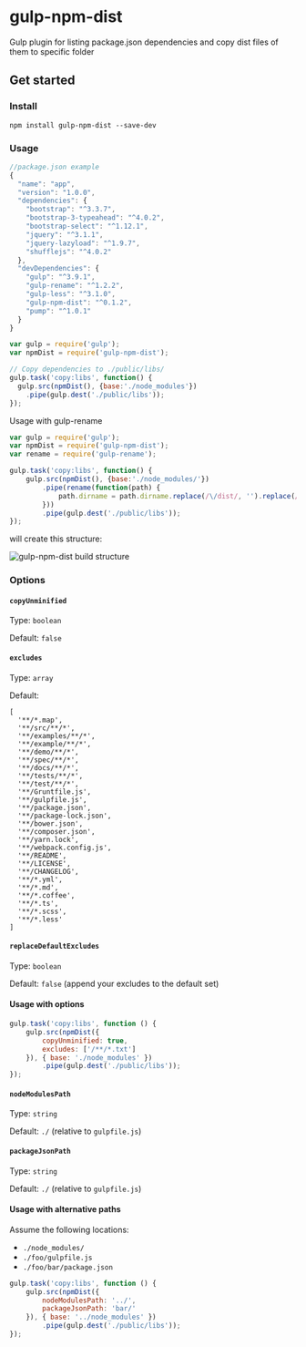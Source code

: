 # gulp-npm-dist

Gulp plugin for listing package.json dependencies and copy dist files of them to specific folder

## Get started

### Install

```
npm install gulp-npm-dist --save-dev
```

### Usage

```javascript
//package.json example
{
  "name": "app",
  "version": "1.0.0",
  "dependencies": {
    "bootstrap": "^3.3.7",
    "bootstrap-3-typeahead": "^4.0.2",
    "bootstrap-select": "^1.12.1",
    "jquery": "^3.1.1",
    "jquery-lazyload": "^1.9.7",
    "shufflejs": "^4.0.2"
  },
  "devDependencies": {
    "gulp": "^3.9.1",
    "gulp-rename": "^1.2.2",
    "gulp-less": "^3.1.0",
    "gulp-npm-dist": "^0.1.2",
    "pump": "^1.0.1"
  }
}
```

```javascript
var gulp = require('gulp');
var npmDist = require('gulp-npm-dist');

// Copy dependencies to ./public/libs/
gulp.task('copy:libs', function() {
  gulp.src(npmDist(), {base:'./node_modules'})
    .pipe(gulp.dest('./public/libs'));
});
```

Usage with gulp-rename
```javascript
var gulp = require('gulp');
var npmDist = require('gulp-npm-dist');
var rename = require('gulp-rename');

gulp.task('copy:libs', function() {
    gulp.src(npmDist(), {base:'./node_modules/'})
        .pipe(rename(function(path) {
            path.dirname = path.dirname.replace(/\/dist/, '').replace(/\\dist/, '');
        }))
        .pipe(gulp.dest('./public/libs'));
});
```
will create this structure:

![gulp-npm-dist build structure](https://monosnap.com/file/3b6wW9hymbcToHB0Uko1NLPBNgYRQh.png)


### Options

#### `copyUnminified`
Type: `boolean`

Default: `false`


#### `excludes`
Type: `array`

Default: 
```
[
  '**/*.map',
  '**/src/**/*',
  '**/examples/**/*',
  '**/example/**/*',
  '**/demo/**/*',
  '**/spec/**/*',
  '**/docs/**/*',
  '**/tests/**/*',
  '**/test/**/*',
  '**/Gruntfile.js',
  '**/gulpfile.js',
  '**/package.json',
  '**/package-lock.json',
  '**/bower.json',
  '**/composer.json',
  '**/yarn.lock',
  '**/webpack.config.js',
  '**/README',
  '**/LICENSE',
  '**/CHANGELOG',
  '**/*.yml',
  '**/*.md',
  '**/*.coffee',
  '**/*.ts',
  '**/*.scss',
  '**/*.less'
]
```

#### `replaceDefaultExcludes`
Type: `boolean`

Default: `false` (append your excludes to the default set)


#### Usage with options

```javascript
gulp.task('copy:libs', function () {
    gulp.src(npmDist({ 
        copyUnminified: true, 
        excludes: ['/**/*.txt'] 
    }), { base: './node_modules' })
        .pipe(gulp.dest('./public/libs'));
});
```

#### `nodeModulesPath`
Type: `string`

Default: `./` (relative to `gulpfile.js`)


#### `packageJsonPath`
Type: `string`

Default: `./` (relative to `gulpfile.js`)


#### Usage with alternative paths

Assume the following locations: 
* `./node_modules/`
* `./foo/gulpfile.js`
* `./foo/bar/package.json`

```javascript
gulp.task('copy:libs', function () {
    gulp.src(npmDist({ 
        nodeModulesPath: '../',
        packageJsonPath: 'bar/'
    }), { base: '../node_modules' })
        .pipe(gulp.dest('./public/libs'));
});
```